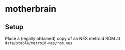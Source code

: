 # motherbrain

## Setup

Place a (legally obtained) copy of an NES metroid ROM at `data/stable/Metroid-Nes/rom.nes`
